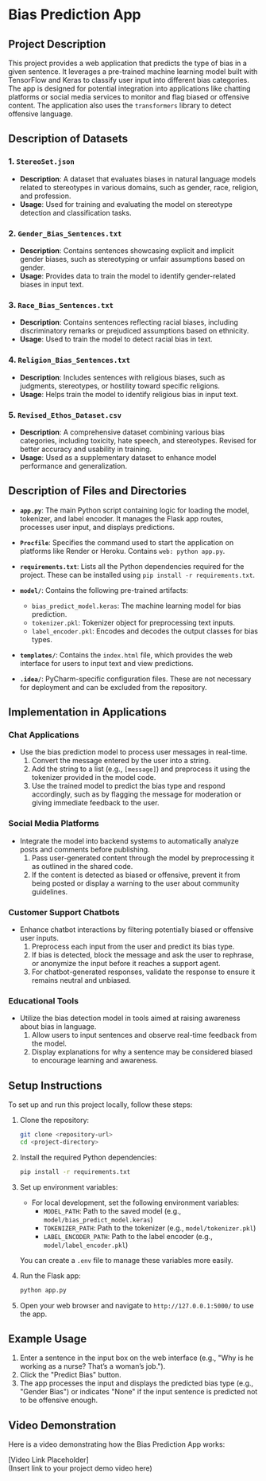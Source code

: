 # Bias Prediction App

## Project Description
This project provides a web application that predicts the type of bias in a given sentence. It leverages a pre-trained machine learning model built with TensorFlow and Keras to classify user input into different bias categories. The app is designed for potential integration into applications like chatting platforms or social media services to monitor and flag biased or offensive content. The application also uses the `transformers` library to detect offensive language.

## Description of Datasets

### 1. **`StereoSet.json`**
   - **Description**: A dataset that evaluates biases in natural language models related to stereotypes in various domains, such as gender, race, religion, and profession.
   - **Usage**: Used for training and evaluating the model on stereotype detection and classification tasks.

### 2. **`Gender_Bias_Sentences.txt`**
   - **Description**: Contains sentences showcasing explicit and implicit gender biases, such as stereotyping or unfair assumptions based on gender.
   - **Usage**: Provides data to train the model to identify gender-related biases in input text.

### 3. **`Race_Bias_Sentences.txt`**
   - **Description**: Contains sentences reflecting racial biases, including discriminatory remarks or prejudiced assumptions based on ethnicity.
   - **Usage**: Used to train the model to detect racial bias in text.

### 4. **`Religion_Bias_Sentences.txt`**
   - **Description**: Includes sentences with religious biases, such as judgments, stereotypes, or hostility toward specific religions.
   - **Usage**: Helps train the model to identify religious bias in input text.

### 5. **`Revised_Ethos_Dataset.csv`**
   - **Description**: A comprehensive dataset combining various bias categories, including toxicity, hate speech, and stereotypes. Revised for better accuracy and usability in training.
   - **Usage**: Used as a supplementary dataset to enhance model performance and generalization.

## Description of Files and Directories

- **`app.py`**: The main Python script containing logic for loading the model, tokenizer, and label encoder. It manages the Flask app routes, processes user input, and displays predictions.

- **`Procfile`**: Specifies the command used to start the application on platforms like Render or Heroku. Contains `web: python app.py`.

- **`requirements.txt`**: Lists all the Python dependencies required for the project. These can be installed using `pip install -r requirements.txt`.

- **`model/`**: Contains the following pre-trained artifacts:
  - `bias_predict_model.keras`: The machine learning model for bias prediction.
  - `tokenizer.pkl`: Tokenizer object for preprocessing text inputs.
  - `label_encoder.pkl`: Encodes and decodes the output classes for bias types.

- **`templates/`**: Contains the `index.html` file, which provides the web interface for users to input text and view predictions.

- **`.idea/`**: PyCharm-specific configuration files. These are not necessary for deployment and can be excluded from the repository.

## Implementation in Applications

### **Chat Applications**
- Use the bias prediction model to process user messages in real-time. 
  1. Convert the message entered by the user into a string.
  2. Add the string to a list (e.g., `[message]`) and preprocess it using the tokenizer provided in the model code.
  3. Use the trained model to predict the bias type and respond accordingly, such as by flagging the message for moderation or giving immediate feedback to the user.

### **Social Media Platforms**
- Integrate the model into backend systems to automatically analyze posts and comments before publishing.
  1. Pass user-generated content through the model by preprocessing it as outlined in the shared code.
  2. If the content is detected as biased or offensive, prevent it from being posted or display a warning to the user about community guidelines.

### **Customer Support Chatbots**
- Enhance chatbot interactions by filtering potentially biased or offensive user inputs.
  1. Preprocess each input from the user and predict its bias type.
  2. If bias is detected, block the message and ask the user to rephrase, or anonymize the input before it reaches a support agent.
  3. For chatbot-generated responses, validate the response to ensure it remains neutral and unbiased.

### **Educational Tools**
- Utilize the bias detection model in tools aimed at raising awareness about bias in language.
  1. Allow users to input sentences and observe real-time feedback from the model.
  2. Display explanations for why a sentence may be considered biased to encourage learning and awareness.

## Setup Instructions

To set up and run this project locally, follow these steps:

1. Clone the repository:
   ```bash
   git clone <repository-url>
   cd <project-directory>
   ```

2. Install the required Python dependencies:
   ```bash
   pip install -r requirements.txt
   ```

3. Set up environment variables:
   - For local development, set the following environment variables:
     - `MODEL_PATH`: Path to the saved model (e.g., `model/bias_predict_model.keras`)
     - `TOKENIZER_PATH`: Path to the tokenizer (e.g., `model/tokenizer.pkl`)
     - `LABEL_ENCODER_PATH`: Path to the label encoder (e.g., `model/label_encoder.pkl`)

   You can create a `.env` file to manage these variables more easily.

4. Run the Flask app:
   ```bash
   python app.py
   ```

5. Open your web browser and navigate to `http://127.0.0.1:5000/` to use the app.

## Example Usage

1. Enter a sentence in the input box on the web interface (e.g., "Why is he working as a nurse? That’s a woman’s job.").
2. Click the "Predict Bias" button.
3. The app processes the input and displays the predicted bias type (e.g., "Gender Bias") or indicates "None" if the input sentence is predicted not to be offensive enough.

## Video Demonstration

Here is a video demonstrating how the Bias Prediction App works:

[Video Link Placeholder]  
(Insert link to your project demo video here)

